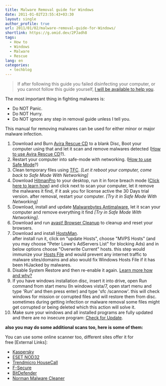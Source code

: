 ```yaml
---
title: Malware Removal guide for Windows
date: 2011-01-02T23:55:43+03:30
layout: single
author_profile: true
url: 2011/01/02/malware-removal-guide-for-Windows/
shortlink: https://g.omid.dev/2PJadh8
tags:
  - How to
  - Windows
  - Malware
  - Rescue
lang: en
categories: 
  - techblog
---
```

> If after following this guide you failed disinfecting your computer, or you cannot follow this guide yourself, [I will be available to help you](/contact-me).

The most important thing in fighting malwares is:

* Do NOT Panic.
* Do NOT Hurry.
* Do NOT ignore any step in removal guide unless I tell you.

This manual for removing malwares can be used for either minor or major malware infection.

1. Download and Burn [Avira Rescue CD](/knowledge-base/avira-rescuecd/) to a blank Disc, Boot your computer using that and let it scan and remove malwares detected ([How to use Avira Rescue CD](/knowledge-base/boot-from-the-rescuecd/)?).
2. Restart your computer into safe-mode with networking. ([How to use Safe Mode](/knowledge-base/safe-mode/)?)
3. Clean temporary files using [TFC](/knowledge-base/tfc/). _\[Let it reboot your computer, come back to Safe Mode With Networking\]_
4. Download [HitmanPro](/knowledge-base/programs/hitmanpro/) to your desktop, run it in force breach mode ([Click here to learn how](/knowledge-base/programs/hitmanpro/)) and click next to scan your computer, let it remove the malwares it find, if it ask you for license active the 30 Days trial version. after removal, restart your computer. _\[Try it in Safe Mode With Networking\]_
5. Download, install and update [Malwarebytes Antimalware](/knowledge-base/programs/malwarebytes-antimalware/), let it scan your computer and remove everything it find _\[Try in Safe Mode With Networking\]_.
6. Download and run [avast! Browser Cleanup](/knowledge-base/programs/avast-browser-cleanup/) to cleanup and reset your browsers.
7. Download and install [HostsMan](/knowledge-base/programs/hostsman/).  
    after install run it, click on "update Hosts", choose "MVPS Hosts" (and you may choose "Peter Lowe's AdServers List" for blocking Ads) and in below options choose "Overwrite Current" hosts. this step would immunize your [Hosts File](/knowledge-base/security/hosts-file/) and would prevent any internet traffic to malware sites/domains and also would fix Windows Hosts File if it has been HiJacked by malwares.
8. Disable System Restore and then re-enable it again. [Learn more how and why?](/knowledge-base/reset-windows-system-restore/)
9. If you have windows installation disc, insert it into drive, open Run command from start menu (In windows vista/7, open start menu and type 'Run' and then press enter) and type 'sfc /scannow'. this will check windows for mission or corrupted files and will restore them from disc. sometimes during getting infection or malware removal some files might get corrupted or being deleted which this action will solve it.
10. Make sure your windows and all installed programs are fully updated and there are no insecure program: [Check for Update](/knowledge-base/maintenance/check-for-update/).

**also you may do some additional scans too, here is some of them:**

You can use some online scanner too, different sites offer it for free \[External Links\]:

* [Kaspersky](http://www.kaspersky.com/virusscanner)
* [ESET NOD32](http://www.eset.com/onlinescan/)
* [Trendmicro HouseCall](http://housecall.trendmicro.com/)
* [F-Secure](http://support.f-secure.com/enu/home/ols.shtml)
* [BitDefender](http://www.bitdefender.com/scanner/online/free.html)
* [Norman Malware Cleaner](http://www.norman.com/home_and_small_office/trials_downloads/malware_cleaner)
